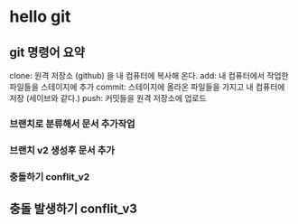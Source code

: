 ﻿# hello git

## git 명령어 요약

clone: 원격 저장소 (github) 을 내 컴퓨터에 복사해 온다.
add: 내 컴퓨터에서 작업한 파일들을 스테이지에 추가
commit: 스테이지에 올라온 파일들을 가지고 내 컴퓨터에 저장 (세이브와 같다.)
push: 커밋들을 원격 저장소에 업로드


### 브랜치로 분류해서 문서 추가작업

### 브랜치 v2 생성후 문서 추가

### 충돌하기 conflit_v2
## 충돌 발생하기 conflit_v3
